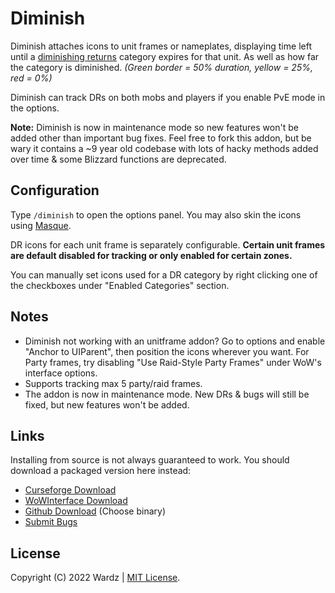 # Diminish

Diminish attaches icons to unit frames or nameplates, displaying time left until a [diminishing returns](https://wow.gamepedia.com/Diminishing_returns) category expires for that unit. As well as how far the category is diminished. *(Green border = 50% duration, yellow = 25%, red = 0%)*
  
Diminish can track DRs on both mobs and players if you enable PvE mode in the options.

**Note:** Diminish is now in maintenance mode so new features won't be added other than important bug fixes. Feel free to fork this addon, but be wary it contains a ~9 year old codebase with lots of hacky methods added over time & some Blizzard functions are deprecated.

## Configuration

Type `/diminish` to open the options panel. You may also skin the icons using [Masque](https://www.curseforge.com/wow/addons/masque).

DR icons for each unit frame is separately configurable. **Certain unit frames are default disabled for tracking or only enabled for certain zones.**

You can manually set icons used for a DR category by right clicking one of the checkboxes under "Enabled Categories" section.

## Notes
- Diminish not working with an unitframe addon? Go to options and enable "Anchor to UIParent", then position the icons wherever you want. For Party frames, try disabling "Use Raid-Style Party Frames" under WoW's interface options.
- Supports tracking max 5 party/raid frames.
- The addon is now in maintenance mode. New DRs & bugs will still be fixed, but new features won't be added.

## Links

Installing from source is not always guaranteed to work. You should download a packaged version here instead:

- [Curseforge Download](https://www.curseforge.com/wow/addons/diminish)
- [WoWInterface Download](https://www.wowinterface.com/downloads/info23628-DiminishDRTracker.html)
- [Github Download](https://github.com/wardz/diminish/releases/latest) (Choose binary)
- [Submit Bugs](https://github.com/wardz/diminish/issues)

## License

Copyright (C) 2022 Wardz | [MIT License](https://opensource.org/licenses/mit-license.php).
